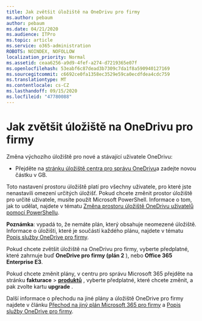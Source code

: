 ```yaml
---
title: Jak zvětšit úložiště na OneDrivu pro firmy
ms.author: pebaum
author: pebaum
ms.date: 04/21/2020
ms.audience: ITPro
ms.topic: article
ms.service: o365-administration
ROBOTS: NOINDEX, NOFOLLOW
localization_priority: Normal
ms.assetid: ceaa6256-a9d9-4fef-a274-d7219365e07f
ms.openlocfilehash: 53eabf6c87dead3b7309c7da1f8a590940127169
ms.sourcegitcommit: c6692ce0fa1358ec3529e59ca0ecdfdea4cdc759
ms.translationtype: MT
ms.contentlocale: cs-CZ
ms.lasthandoff: 09/15/2020
ms.locfileid: "47780088"
---
```

# <a name="how-to-increase-storage-in-onedrive-for-business"></a>Jak zvětšit úložiště na OneDrivu pro firmy

Změna výchozího úložiště pro nové a stávající uživatele OneDrivu:
  
- Přejděte na [stránku úložiště centra pro správu OneDrivu](https://admin.onedrive.com/?v=StorageSettings)a zadejte novou částku v GB.

Toto nastavení prostoru úložiště platí pro všechny uživatele, pro které jste nenastavili omezení určitých úložišť. Pokud chcete změnit prostor úložiště pro určité uživatele, musíte použít Microsoft PowerShell. Informace o tom, jak to udělat, najdete v tématu [Změna prostoru úložiště OneDrivu uživatelů pomocí PowerShellu](https://go.microsoft.com/fwlink/?linkid=866402).

**Poznámka**: vypadá to, že nemáte plán, který obsahuje neomezené úložiště. Informace o úložišti, které je součástí každého plánu, najdete v tématu [Popis služby OneDrive pro firmy](https://go.microsoft.com/fwlink/p/?LinkID=826071).
  
Pokud chcete zvětšit úložiště na OneDrivu pro firmy, vyberte předplatné, které zahrnuje buď **OneDrive pro firmy (plán 2** ), nebo **Office 365 Enterprise E3**. 
  
Pokud chcete změnit plány, v centru pro správu Microsoft 365 přejděte na stránku **fakturace** \> **[produktů](https://go.microsoft.com/fwlink/p/?linkid=842054)** , vyberte předplatné, které chcete změnit, a pak zvolte kartu **upgrade** .
  
Další informace o přechodu na jiné plány a úložiště OneDrive pro firmy najdete v článku [Přechod na jiný plán Microsoft 365 pro firmy](https://go.microsoft.com/fwlink/?LinkId=2031117) a [Popis služby OneDrive pro firmy](https://go.microsoft.com/fwlink/p/?LinkId-2031122).